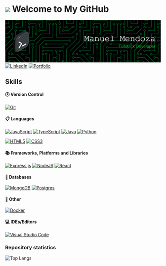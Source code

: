 # <img src="https://i.giphy.com/media/v1.Y2lkPTc5MGI3NjExZm5oYXg1OW01aDBoZ2Jtcmp1aTR0dGJ2bmVmczU5ODA3MmMzM3prZiZlcD12MV9pbnRlcm5hbF9naWZfYnlfaWQmY3Q9cw/b88QlTSTsj3bEHQyZf/giphy.gif" width="70"/> Welcome to My GitHub

![mybaner](github-header-image.png)
[![LinkedIn](https://img.shields.io/badge/linkedin-%230077B5.svg?style=for-the-badge&logo=linkedin&logoColor=white)](https://www.linkedin.com/in/manuel-alejandro-mendoza-cardenas-133967274/)
[![Portfolio](https://img.shields.io/badge/Portfolio-%23000000.svg?style=for-the-badge&logo=firefox&logoColor=#FF7139)](https://portfolio-68su.onrender.com)

<!-- Descripcion -->

## Skills

#### 🕓 Version Control
[![Git](https://img.shields.io/badge/git-%23F05033.svg?style=for-the-badge&logo=git&logoColor=white)](https://git-scm.com)

#### 📋 Languages
[![JavaScript](https://img.shields.io/badge/javascript-%23323330.svg?style=for-the-badge&logo=javascript&logoColor=%23F7DF1E)](https://developer.mozilla.org/en-US/docs/Web/JavaScript)
[![TypeScript](https://img.shields.io/badge/typescript-%23007ACC.svg?style=for-the-badge&logo=typescript&logoColor=white)](https://www.typescriptlang.org)
[![Java](https://img.shields.io/badge/java-%23ED8B00.svg?style=for-the-badge&logo=openjdk&logoColor=white)](https://www.oracle.com/java/)
[![Python](https://img.shields.io/badge/python-3670A0?style=for-the-badge&logo=python&logoColor=ffdd54)](https://www.python.org)


[![HTML5](https://img.shields.io/badge/html5-%23E34F26.svg?style=for-the-badge&logo=html5&logoColor=white)](https://developer.mozilla.org/en-US/docs/Glossary/HTML5)
[![CSS3](https://img.shields.io/badge/css3-%231572B6.svg?style=for-the-badge&logo=css3&logoColor=white)](https://www.w3.org/TR/CSS/#css)

#### 📚 Frameworks, Platforms and Libraries
[![Express.js](https://img.shields.io/badge/express.js-%23404d59.svg?style=for-the-badge&logo=express&logoColor=%2361DAFB)](https://expressjs.com)
[![NodeJS](https://img.shields.io/badge/node.js-6DA55F?style=for-the-badge&logo=node.js&logoColor=white)](https://nodejs.org/en/)
[![React](https://img.shields.io/badge/react-%2320232a.svg?style=for-the-badge&logo=react&logoColor=%2361DAFB)](https://react.dev)

#### 💾 Databases
[![MongoDB](https://img.shields.io/badge/MongoDB-%234ea94b.svg?style=for-the-badge&logo=mongodb&logoColor=white)](https://www.mongodb.com/es)
[![Postgres](https://img.shields.io/badge/postgres-%23316192.svg?style=for-the-badge&logo=postgresql&logoColor=white)](https://www.postgresql.org)

#### 🥅 Other
[![Docker](https://img.shields.io/badge/docker-%230db7ed.svg?style=for-the-badge&logo=docker&logoColor=white)](https://www.docker.com)

#### 💻 IDEs/Editors
[![Visual Studio Code](https://img.shields.io/badge/Visual%20Studio%20Code-0078d7.svg?style=for-the-badge&logo=visual-studio-code&logoColor=white)](https://code.visualstudio.com)

### Repository statistics
<!-- ![Stats](https://github-readme-stats.vercel.app/api?username=alexmdz5620&show_icons=true&theme=dark) -->

![Top Langs](https://github-readme-stats.vercel.app/api/top-langs/?username=alexmdz5620&layout=compact&theme=dark)

<!--
**AlexMdz5620/AlexMdz5620** is a ✨ _special_ ✨ repository because its `README.md` (this file) appears on your GitHub profile.

Here are some ideas to get you started:

- 🔭 I’m currently working on ...
- 🌱 I’m currently learning ...
- 👯 I’m looking to collaborate on ...
- 🤔 I’m looking for help with ...
- 💬 Ask me about ...
- 📫 How to reach me: ...
- 😄 Pronouns: ...
- ⚡ Fun fact: ...
-->
